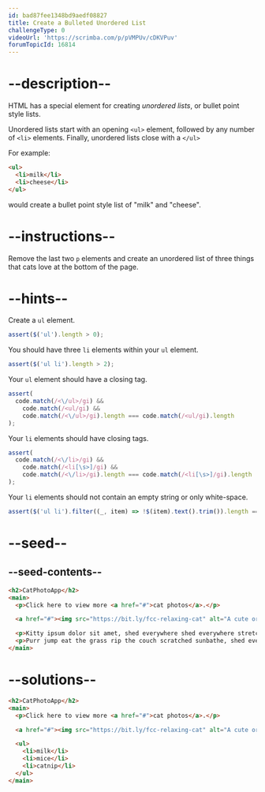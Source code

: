 ```yaml
---
id: bad87fee1348bd9aedf08827
title: Create a Bulleted Unordered List
challengeType: 0
videoUrl: 'https://scrimba.com/p/pVMPUv/cDKVPuv'
forumTopicId: 16814
---
```


# --description--

HTML has a special element for creating <dfn>unordered lists</dfn>, or bullet point style lists.

Unordered lists start with an opening `<ul>` element, followed by any number of `<li>` elements. Finally, unordered lists close with a `</ul>`

For example:

```html
<ul>
  <li>milk</li>
  <li>cheese</li>
</ul>
```

would create a bullet point style list of "milk" and "cheese".

# --instructions--

Remove the last two `p` elements and create an unordered list of three things that cats love at the bottom of the page.

# --hints--

Create a `ul` element.

```js
assert($('ul').length > 0);
```

You should have three `li` elements within your `ul` element.

```js
assert($('ul li').length > 2);
```

Your `ul` element should have a closing tag.

```js
assert(
  code.match(/<\/ul>/gi) &&
    code.match(/<ul/gi) &&
    code.match(/<\/ul>/gi).length === code.match(/<ul/gi).length
);
```

Your `li` elements should have closing tags.

```js
assert(
  code.match(/<\/li>/gi) &&
    code.match(/<li[\s>]/gi) &&
    code.match(/<\/li>/gi).length === code.match(/<li[\s>]/gi).length
);
```

Your `li` elements should not contain an empty string or only white-space.

```js
assert($('ul li').filter((_, item) => !$(item).text().trim()).length === 0);
```

# --seed--

## --seed-contents--

```html
<h2>CatPhotoApp</h2>
<main>
  <p>Click here to view more <a href="#">cat photos</a>.</p>

  <a href="#"><img src="https://bit.ly/fcc-relaxing-cat" alt="A cute orange cat lying on its back."></a>

  <p>Kitty ipsum dolor sit amet, shed everywhere shed everywhere stretching attack your ankles chase the red dot, hairball run catnip eat the grass sniff.</p>
  <p>Purr jump eat the grass rip the couch scratched sunbathe, shed everywhere rip the couch sleep in the sink fluffy fur catnip scratched.</p>
</main>
```

# --solutions--

```html
<h2>CatPhotoApp</h2>
<main>
  <p>Click here to view more <a href="#">cat photos</a>.</p>

  <a href="#"><img src="https://bit.ly/fcc-relaxing-cat" alt="A cute orange cat lying on its back."></a>

  <ul>
    <li>milk</li>
    <li>mice</li>
    <li>catnip</li>
  </ul>
</main>
```